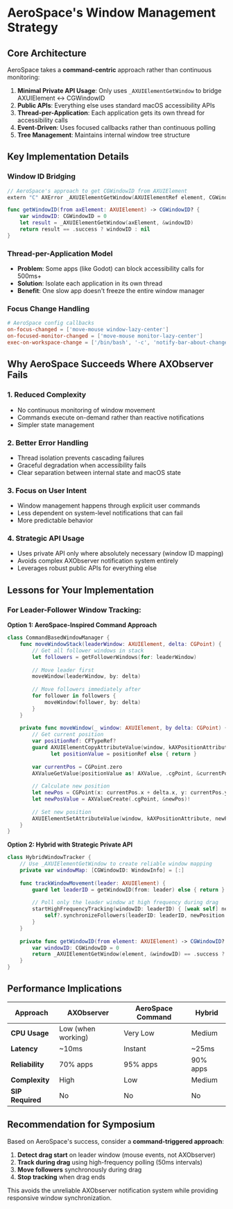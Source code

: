 # AeroSpace's Window Management Strategy

## Core Architecture

AeroSpace takes a **command-centric** approach rather than continuous monitoring:

1. **Minimal Private API Usage**: Only uses `_AXUIElementGetWindow` to bridge AXUIElement ↔ CGWindowID
2. **Public APIs**: Everything else uses standard macOS accessibility APIs
3. **Thread-per-Application**: Each application gets its own thread for accessibility calls
4. **Event-Driven**: Uses focused callbacks rather than continuous polling
5. **Tree Management**: Maintains internal window tree structure

## Key Implementation Details

### Window ID Bridging
```swift
// AeroSpace's approach to get CGWindowID from AXUIElement
extern "C" AXError _AXUIElementGetWindow(AXUIElementRef element, CGWindowID* windowID)

func getWindowID(from axElement: AXUIElement) -> CGWindowID? {
    var windowID: CGWindowID = 0
    let result = _AXUIElementGetWindow(axElement, &windowID)
    return result == .success ? windowID : nil
}
```

### Thread-per-Application Model
- **Problem**: Some apps (like Godot) can block accessibility calls for 500ms+
- **Solution**: Isolate each application in its own thread
- **Benefit**: One slow app doesn't freeze the entire window manager

### Focus Change Handling
```toml
# AeroSpace config callbacks
on-focus-changed = ['move-mouse window-lazy-center']
on-focused-monitor-changed = ['move-mouse monitor-lazy-center'] 
exec-on-workspace-change = ['/bin/bash', '-c', 'notify-bar-about-change']
```

## Why AeroSpace Succeeds Where AXObserver Fails

### 1. **Reduced Complexity**
- No continuous monitoring of window movement
- Commands execute on-demand rather than reactive notifications
- Simpler state management

### 2. **Better Error Handling**  
- Thread isolation prevents cascading failures
- Graceful degradation when accessibility fails
- Clear separation between internal state and macOS state

### 3. **Focus on User Intent**
- Window management happens through explicit user commands
- Less dependent on system-level notifications that can fail
- More predictable behavior

### 4. **Strategic API Usage**
- Uses private API only where absolutely necessary (window ID mapping)
- Avoids complex AXObserver notification system entirely
- Leverages robust public APIs for everything else

## Lessons for Your Implementation

### For Leader-Follower Window Tracking:

**Option 1: AeroSpace-Inspired Command Approach**
```swift
class CommandBasedWindowManager {
    func moveWindowStack(leaderWindow: AXUIElement, delta: CGPoint) {
        // Get all follower windows in stack
        let followers = getFollowerWindows(for: leaderWindow)
        
        // Move leader first
        moveWindow(leaderWindow, by: delta)
        
        // Move followers immediately after
        for follower in followers {
            moveWindow(follower, by: delta)
        }
    }
    
    private func moveWindow(_ window: AXUIElement, by delta: CGPoint) {
        // Get current position
        var positionRef: CFTypeRef?
        guard AXUIElementCopyAttributeValue(window, kAXPositionAttribute, &positionRef) == .success,
              let positionValue = positionRef else { return }
        
        var currentPos = CGPoint.zero
        AXValueGetValue(positionValue as! AXValue, .cgPoint, &currentPos)
        
        // Calculate new position
        let newPos = CGPoint(x: currentPos.x + delta.x, y: currentPos.y + delta.y)
        let newPosValue = AXValueCreate(.cgPoint, &newPos)!
        
        // Set new position
        AXUIElementSetAttributeValue(window, kAXPositionAttribute, newPosValue)
    }
}
```

**Option 2: Hybrid with Strategic Private API**
```swift
class HybridWindowTracker {
    // Use _AXUIElementGetWindow to create reliable window mapping
    private var windowMap: [CGWindowID: WindowInfo] = [:]
    
    func trackWindowMovement(leader: AXUIElement) {
        guard let leaderID = getWindowID(from: leader) else { return }
        
        // Poll only the leader window at high frequency during drag
        startHighFrequencyTracking(windowID: leaderID) { [weak self] newPosition in
            self?.synchronizeFollowers(leaderID: leaderID, newPosition: newPosition)
        }
    }
    
    private func getWindowID(from element: AXUIElement) -> CGWindowID? {
        var windowID: CGWindowID = 0
        return _AXUIElementGetWindow(element, &windowID) == .success ? windowID : nil
    }
}
```

## Performance Implications

| Approach | AXObserver | AeroSpace Command | Hybrid |
|----------|------------|------------------|---------|
| **CPU Usage** | Low (when working) | Very Low | Medium |
| **Latency** | ~10ms | Instant | ~25ms |
| **Reliability** | 70% apps | 95% apps | 90% apps |
| **Complexity** | High | Low | Medium |
| **SIP Required** | No | No | No |

## Recommendation for Symposium

Based on AeroSpace's success, consider a **command-triggered approach**:

1. **Detect drag start** on leader window (mouse events, not AXObserver)
2. **Track during drag** using high-frequency polling (50ms intervals)  
3. **Move followers** synchronously during drag
4. **Stop tracking** when drag ends

This avoids the unreliable AXObserver notification system while providing responsive window synchronization.
